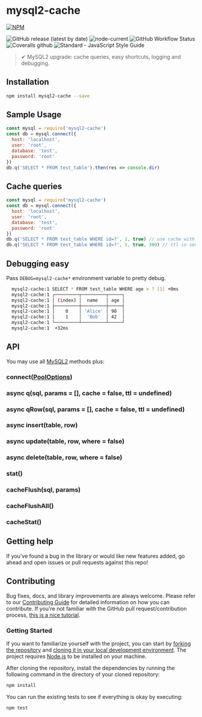 # mysql2-cache

[![NPM](https://nodei.co/npm/mysql2-cache.png?downloads=true&stars=true)](https://nodei.co/npm/mysql2-cache/)

![GitHub release (latest by date)](https://img.shields.io/github/v/release/2naive/mysql2-cache)
![node-current](https://img.shields.io/node/v/mysql2-cache)
![GitHub Workflow Status](https://img.shields.io/github/actions/workflow/status/2naive/mysql2-cache/node.js.yml?branch=master)
![Coveralls github](https://img.shields.io/coveralls/github/2naive/mysql2-cache)
![Standard - JavaScript Style Guide](https://img.shields.io/badge/code_style-standard-brightgreen.svg)

> ✔ MySQL2 upgrade: cache queries, easy shortcuts, logging and debugging.

## Installation

```bash
npm install mysql2-cache --save
```

## Sample Usage

```javascript
const mysql = require('mysql2-cache')
const db = mysql.connect({
  host: 'localhost',
  user: 'root',
  database: 'test',
  password: 'root'
})
db.q('SELECT * FROM test_table').then(res => console.dir)
```

## Cache queries

```javascript
const mysql = require('mysql2-cache')
const db = mysql.connect({
  host: 'localhost',
  user: 'root',
  database: 'test',
  password: 'root'
})
db.q('SELECT * FROM test_table WHERE id=?', 1, true) // use cache with default ttl=300s
db.q('SELECT * FROM test_table WHERE id=?', 1, true, 300) // ttl in seconds
```

## Debugging easy

Pass `DEBUG=mysql2-cache*` environment variable to pretty debug.

```bash
  mysql2-cache:1 SELECT * FROM test_table WHERE age > ? [1] +0ms
  mysql2-cache:1 ┌─────────┬─────────┬─────┐
  mysql2-cache:1 │ (index) │  name   │ age │
  mysql2-cache:1 ├─────────┼─────────┼─────┤
  mysql2-cache:1 │    0    │ 'Alice' │ 90  │
  mysql2-cache:1 │    1    │  'Bob'  │ 42  │
  mysql2-cache:1 └─────────┴─────────┴─────┘
  mysql2-cache:1  +32ms
```

## API

You may use all [MySQL2](https://github.com/sidorares/node-mysql2) methods plus:

### connect([PoolOptions](https://sidorares.github.io/node-mysql2/docs#using-connection-pools))

### async q(sql, params = [], cache = false, ttl = undefined)

### async qRow(sql, params = [], cache = false, ttl = undefined)

### async insert(table, row)

### async update(table, row, where = false)

### async delete(table, row, where = false)

### stat()

### cacheFlush(sql, params)

### cacheFlushAll()

### cacheStat()

## Getting help

If you've found a bug in the library or would like new features added, go ahead and open issues or pull requests against this repo!

## Contributing

Bug fixes, docs, and library improvements are always welcome. Please refer to our [Contributing Guide](CONTRIBUTING.md) for detailed information on how you can contribute.
If you're not familiar with the GitHub pull request/contribution process, [this is a nice tutorial](https://gun.io/blog/how-to-github-fork-branch-and-pull-request/).

### Getting Started

If you want to familiarize yourself with the project, you can start by [forking the repository](https://help.github.com/articles/fork-a-repo/) and [cloning it in your local development environment](https://help.github.com/articles/cloning-a-repository/). The project requires [Node.js](https://nodejs.org) to be installed on your machine.

After cloning the repository, install the dependencies by running the following command in the directory of your cloned repository:

```bash
npm install
```

You can run the existing tests to see if everything is okay by executing:

```bash
npm test
```
